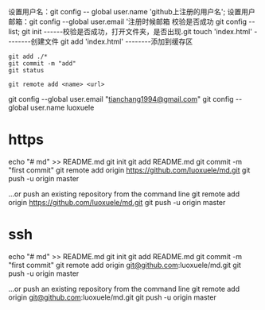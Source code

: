 设置用户名：git  config -- global  user.name  'github上注册的用户名';
设置用户邮箱：git config --global user.email '注册时候邮箱
校验是否成功 git config --list;
    git init ------校验是否成功，打开文件夹，是否出现.git
    touch 'index.html'  --------创建文件
    git add 'index.html' --------添加到缓存区

    git add ./*
    git commit -m "add"
    git status

    git remote add <name> <url>

git config --global user.email "tianchang1994@gmail.com"
git config --global user.name luoxuele

# https
echo "# md" >> README.md
git init
git add README.md
git commit -m "first commit"
git remote add origin https://github.com/luoxuele/md.git
git push -u origin master
                
…or push an existing repository from the command line
git remote add origin https://github.com/luoxuele/md.git
git push -u origin master

# ssh
echo "# md" >> README.md
git init
git add README.md
git commit -m "first commit"
git remote add origin git@github.com:luoxuele/md.git
git push -u origin master
                
…or push an existing repository from the command line
git remote add origin git@github.com:luoxuele/md.git
git push -u origin master